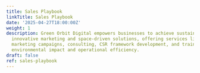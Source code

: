 ```yaml
---
title: Sales Playbook
linkTitle: Sales Playbook
date: '2025-04-27T18:00:00Z'
weight: 1
description: Green Orbit Digital empowers businesses to achieve sustainability through
  innovative marketing and space-driven solutions, offering services like sustainable
  marketing campaigns, consulting, CSR framework development, and training to enhance
  environmental impact and operational efficiency.
draft: false
ref: sales-playbook
---
```


